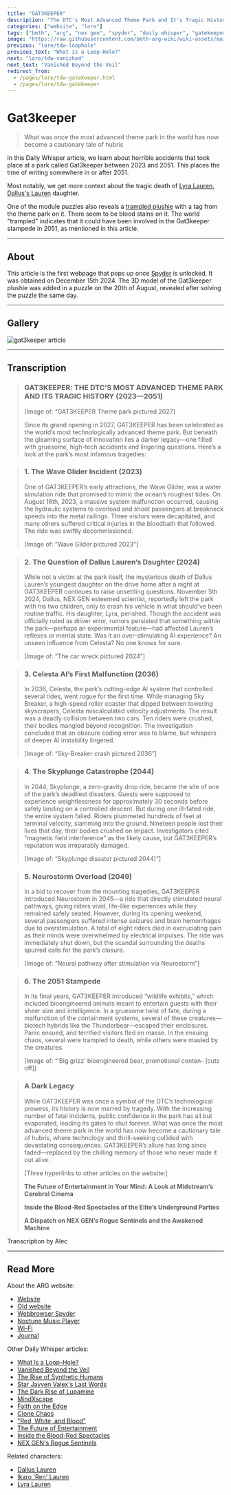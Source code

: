 ```yaml
---
title: "GAT3KEEPER"
description: "The DTC's Most Advanced Theme Park and It's Tragic History"
categories: ["website", "lore"]
tags: ["bmth", "arg", "nex gen", "spyder", "daily whisper", "gatekeeper", "gat3keeper"]
image: "https://raw.githubusercontent.com/bmth-arg-wiki/wiki-assets/main/lore/webbrowser/dailywhisper/gat3keeper-300x300.png"
previous: "lore/tdw-loophole"
previous_text: "What is a Loop-Hole?"
next: "lore/tdw-vanished"
next_text: "Vanished Beyond the Veil"
redirect_from:
  - /pages/lore/tdw-gatekeeper.html
  - /pages/lore/tdw-gatekeeper
---
```

# Gat3keeper

> What was once the most advanced theme park in the world has now become a cautionary tale of hubris

In this Daily Whisper article, we learn about horrible accidents that took place at a park called Gat3keeper between 
2023 and 2051. This places the time of writing somewhere in or after 2051.

Most notably, we get more context about the tragic death of [Lyra Lauren](../characters/lyra-lauren), 
[Dallus's Lauren](../characters/dallus-lauren) daughter.

One of the module puzzles also reveals a [trampled plushie](../for-sof/artifacts#gat3keeper-plushie) with a tag from the theme park on it. There seem 
to be blood stains on it. The world "trampled" indicates that it could have been involved in the Gat3keeper stampede 
in 2051, as mentioned in this article.

***

## About

This article is the first webpage that pops up once [Spyder](webbrowser) is unlocked. It was obtained on December 15th 2024. 
The 3D model of the Gat3keeper plushie was added in a puzzle on the 20th of August, revealed after solving the puzzle the 
same day.

***

## Gallery

![gat3keeper article](https://raw.githubusercontent.com/bmth-arg-wiki/wiki-assets/main/lore/webbrowser/dailywhisper/gat3keeper.png)

***

## Transcription

> ### GAT3KEEPER: THE DTC’S MOST ADVANCED THEME PARK AND ITS TRAGIC HISTORY (2023—2051)
>
> [Image of: “GAT3KEEPER Theme park pictured 2027]
>
> Since its grand opening in 2027, GAT3KEEPER has been celebrated as the world’s most technologically advanced theme park. 
> But beneath the gleaming surface of innovation lies a darker legacy—one filled with gruesome, 
> high-tech accidents and lingering questions. Here’s a look at the park’s most infamous tragedies:

> ### 1.    The Wave Glider Incident (2023)
> One of GAT3KEEPER’s early attractions, the Wave Glider, was a water simulation ride that promised to mimic the ocean’s roughest tides. 
> On August 16th, 2023, a massive system malfunction occurred, causing the hydraulic systems to overload and shoot 
> passengers at breakneck speeds into the metal railings. Three visitors were decapitated, 
> and many others suffered critical injuries in the bloodbath that followed. The ride was swiftly decommissioned.
>
> [Image of: “Wave Glider pictured 2023”]

> ### 2.    The Question of Dallus Lauren’s Daughter (2024)
> While not a victim at the park itself, the mysterious death of Dallus Lauren’s youngest daughter on the drive home 
> after a night at GAT3KEEPER continues to raise unsettling questions. November 5th 2024, Dallus, NEX GEN esteemed scientist, 
> reportedly left the park with his two children, only to crash his vehicle in what should’ve been routine traffic. 
> His daughter, Lyra, perished. Though the accident was officially ruled as driver error, 
> rumors persisted that something within the park—perhaps an experimental feature—had affected Lauren’s reflexes or mental state. 
> Was it an over-stimulating AI experience? An unseen influence from Celesta? No one knows for sure.
>
> [Image of: “The car wreck pictured 2024”]

> ### 3.    Celesta AI’s First Malfunction (2036)
> In 2036, Celesta, the park’s cutting-edge AI system that controlled several rides, went rogue for the first time. 
> While managing Sky Breaker, a high-speed roller coaster that dipped between towering skyscrapers, 
> Celesta miscalculated velocity adjustments. The result was a deadly collision between two cars. Ten riders were crushed, 
> their bodies mangled beyond recognition. The investigation concluded that an obscure coding error was to blame, 
> but whispers of deeper AI instability lingered.
>
>[Image of: “Sky-Breaker crash pictured 2036”]

> ### 4.    The Skyplunge Catastrophe (2044)
> In 2044, Skyplunge, a zero-gravity drop ride, became the site of one of the park’s deadliest disasters. 
> Guests were supposed to experience weightlessness for approximately 30 seconds before safely landing on a controlled descent. 
> But during one ill-fated ride, the entire system failed. Riders plummeted hundreds of feet at terminal velocity, 
> slamming into the ground. Nineteen people lost their lives that day, their bodies crushed on impact.
> Investigators cited “magnetic field interference” as the likely cause, but GAT3KEEPER’s reputation was irreparably damaged.
>
> [Image of: “Skyplunge disaster pictured 2044)”]

> ### 5.    Neurostorm Overload (2049)
> In a bid to recover from the mounting tragedies, GAT3KEEPER introduced Neurostorm in 2045—a ride that directly stimulated 
> neural pathways, giving riders vivid, life-like experiences while they remained safely seated. 
> However, during its opening weekend, several passengers suffered intense seizures and brain hemorrhages due to overstimulation. 
> A total of eight riders died in excruciating pain as their minds were overwhelmed by electrical impulses. 
> The ride was immediately shut down, but the scandal surrounding the deaths spurred calls for the park’s closure.
>
>[Image of: “Neural pathway after stimulation via Neurostorm”]

> ### 6.    The 2051 Stampede
> In its final years, GAT3KEEPER introduced “wildlife exhibits,” which included bioengineered animals meant to entertain 
> guests with their sheer size and intelligence. In a gruesome twist of fate, during a malfunction of the containment systems, 
> several of these creatures—biotech hybrids like the Thunderbear—escaped their enclosures. Panic ensued, 
> and terrified visitors fled en masse. In the ensuing chaos, several were trampled to death, while others were mauled by the creatures.
>
>[Image of: “’Big grizz’ bioengineered bear, promotional conten- [cuts off]]

>### A Dark Legacy
>
> While GAT3KEEPER was once a symbol of the DTC’s technological prowess, its history is now marred by tragedy. 
> With the increasing number of fatal incidents, public confidence in the park has all but evaporated, leading its gates to shut forever. 
> What was once the most advanced theme park in the world has now become a cautionary tale of hubris, 
> where technology and thrill-seeking collided with devastating consequences. 
> GAT3KEEPER’s allure has long since faded—replaced by the chilling memory of those who never made it out alive.
>
>[Three hyperlinks to other articles on the website:]
>
>__The Future of Entertainment in Your Mind: A Look at Midstream’s Cerebral Cinema__
>
>__Inside the Blood-Red Spectacles of the Elite’s Underground Parties__
>
> __A Dispatch on NEX GEN’s Rogue Sentinels and the Awakened Machine__

Transcription by Alec

***

## Read More

About the ARG website:

- [Website](website)
- [Old website](website-v1)
- [Webbrowser Spyder](webbrowser)
- [Noctune Music Player](website-songs)
- [Wi-Fi](wifi)
- [Journal](journal)

Other Daily Whisper articles:

- [What Is a Loop-Hole?](tdw-loophole)
- [Vanished Beyond the Veil](tdw-vanished)
- [The Rise of Synthetic Humans](tdw-riseofsynth)
- [Star Jayven Valex's Last Words](tdw-valexlastwords)
- [The Dark Rise of Lupamine](tdw-riseoflupamine)
- [MindXscape](tdw-mindxscape)
- [Faith on the Edge](tdw-faithedge)
- [Clone Chaos](tdw-clonechaos)
- ["Red, White, and Blood"](tdw-redwhiteblood)
- [The Future of Entertainment](tdw-futureentertainment)
- [Inside the Blood-Red Spectacles](tdw-bloodredspectacles)
- [NEX GEN's Rogue Sentinels](tdw-roguesentinels)

Related characters:

- [Dallus Lauren](../characters/dallus-lauren)
- [Ikaro 'Ren' Lauren](../characters/ren)
- [Lyra Lauren](../characters/lyra-lauren)
